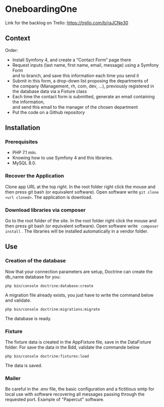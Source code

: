 # OneboardingOne

Link for the backlog on Trello: https://trello.com/b/raJCNe30

## Context 

Order:
- Install Symfony 4, and create a “Contact Form” page there  
- Request inputs (last name, first name, email, message) using a Symfony Form  
and to branch, and save this information each time you send it  
- Submit in this form, a drop-down list proposing the departments of  
the company (Management, rh, com, dev, ...), previously registered in the database data via a Fixture class    
- Each time the contact form is submitted, generate an email containing the information,  
and send this email to the manager of the chosen department  
- Put the code on a Github repository    


## Installation 

### Prerequisites

- PHP 7.1 min.
- Knowing how to use Symfony 4 and this libraries.
- MySQL 8.0.

### Recover the Application

Clone app URL at the top right.
In the root folder right click the mouse and then press git bash (or equivalent software).
Open software write ` git clone <url cloned> `. The application is download.

### Download libraries via composer

Go to the root folder of the site. 
In the root folder right click the mouse and then press git bash (or equivalent software). 
Open software write ` composer install` . The libraries will be installed automatically in a vendor folder.


## Use

### Creation of the database

Now that your connection parameters are setup, Doctrine can create the db_name database for you:

    php bin/console doctrine:database:create
    
A migration file already exists, you just have to write the command below and validate.

    php bin/console doctrine:migrations:migrate
    
The database is ready.

### Fixture

The fixture data is created in the AppFixture file, save in the DataFixture folder. For save the data in the Bdd, validate the commande below

    php bin/console doctrine:fixtures:load
    
The data is saved.

### Mailer

Be careful in the .env file, the basic configuration and a fictitious smtp for local use with software recovering all messages passing through the requested port. Example of "Papercut" software.  
